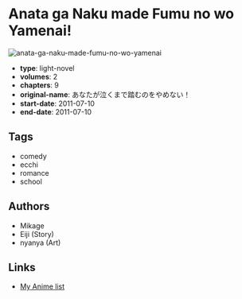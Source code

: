 # Anata ga Naku made Fumu no wo Yamenai!

![anata-ga-naku-made-fumu-no-wo-yamenai](https://cdn.myanimelist.net/images/manga/3/164341.jpg)

-   **type**: light-novel
-   **volumes**: 2
-   **chapters**: 9
-   **original-name**: あなたが泣くまで踏むのをやめない！
-   **start-date**: 2011-07-10
-   **end-date**: 2011-07-10

## Tags

-   comedy
-   ecchi
-   romance
-   school

## Authors

-   Mikage
-   Eiji (Story)
-   nyanya (Art)

## Links

-   [My Anime list](https://myanimelist.net/manga/57817/Anata_ga_Naku_made_Fumu_no_wo_Yamenai)
